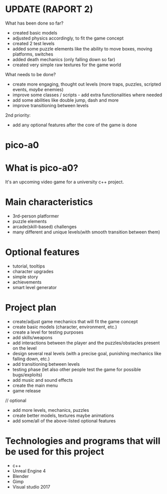 # UPDATE (RAPORT 2)
What has been done so far?
- created basic models
- adjusted physics accordingly, to fit the game concept
- created 2 test levels
- added some puzzle elements like the ability to move boxes, moving platforms, switches
- added death mechanics (only falling down so far)
- created very simple raw textures for the game world

What needs to be done?
- create more engaging, thought out levels (more traps, puzzles, scripted events, *maybe* enemies)
- improve some classes / scripts - add extra functionalities where needed
- add some abilities like double jump, dash and more
- improve transitioning between levels

2nd priority:
- add any optional features after the core of the game is done


# pico-a0

# What is pico-a0?

It's an upcoming video game for a university c++ project.

# Main characteristics

- 3rd-person platformer
- puzzle elements
- arcade(skill-based) challenges
- many different and unique levels(with smooth transition between them)

# Optional features

- tutorial, tooltips
- character upgrades
- simple story
- achievements
- smart level generator

# Project plan

- create/adjust game mechanics that will fit the game concept
- create basic models (character, environment, etc.)
- create a level for testing purposes
- add skills/weapons
- add interactions between the player and the puzzles/obstacles present on the level
- design several real levels (with a precise goal, punishing mechanics like falling down, etc.)
- add transitioning between levels
- testing phase (let also other people test the game for possible bugs/exploits)
- add music and sound effects
- create the main menu
- game release

// optional

- add more levels, mechanics, puzzles
- create better models, textures maybe animations
- add some/all of the above-listed optional features


# Technologies and programs that will be used for this project

- c++
- Unreal Engine 4
- Blender
- Gimp
- Visual studio 2017
